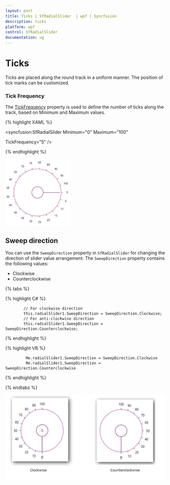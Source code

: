 ```yaml
---
layout: post
title: Ticks | SfRadialSlider  | wpf | Syncfusion
description: ticks 
platform: wpf
control: SfRadialSlider
documentation: ug
---
```


# Ticks 

Ticks are placed along the round track in a uniform manner. The position of tick marks can be customized.

### Tick Frequency

The [TickFrequency](https://help.syncfusion.com/cr/wpf/Syncfusion.SfRadialMenu.Wpf~Syncfusion.Windows.Controls.Navigation.SfRadialSlider~TickFrequency.html) property is used to define the number of ticks along the track, based on Minimum and Maximum values.


{% highlight XAML %}

<syncfusion:SfRadialSlider Minimum="0" Maximum="100"  

TickFrequency="5" />


{% endhighlight %}


![Ticks frequency](Concepts_images/Concepts_img2.png) 

## Sweep direction
You can use the `SweepDirection` property in `SfRadialSlider` for changing the direction of slider value arrangement. The `SweepDirection` property contains the following values:

* Clockwise
* Counterclockwise

{% tabs %}

{% highlight C# %}

            // For clockwise direction
            this.radialSlider1.SweepDirection = SweepDirection.Clockwise;
            // For anti-clockwise direction
            this.radialSlider1.SweepDirection = SweepDirection.Counterclockwise;

{% endhighlight %}


{% highlight VB %}

             Me.radialSlider1.SweepDirection = SweepDirection.Clockwise
             Me.radialSlider1.SweepDirection = SweepDirection.Counterclockwise

{% endhighlight %}

{% endtabs %}

![SweepDirection](Ticks_images/Slider-Sweep-Direction.png)


